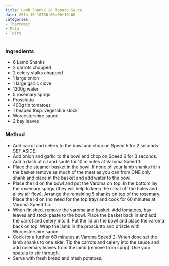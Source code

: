 ```yaml
---
title: Lamb Shanks in Tomato Sauce
date: 2014-10-10T00:00:00+10:00
categories:
- Thermomix
- Main
- ToTry
---
```









### Ingredients

* 6 Lamb Shanks
* 2 carrots chopped
* 2 celery stalks chopped
* 1 large onion
* 1 large garlic clove
* 1200g water
* 5 rosemary sprigs
* Prosciutto
* 400g tin tomatoes
* 1 heaped tbsp. vegetable stock
* Worcestershire sauce
* 2 bay leaves

### Method

* Add carrot and celery to the bowl and chop on Speed 5 for 2 seconds.  SET ASIDE.
* Add onion and garlic to the bowl and chop on Speed 6 for 3 seconds.  Add a dash of oil and sauté for 10 minutes at Varoma Speed 1.
* Place the steamer basket in the bowl.  If none of your lamb shanks fit in the basket remove as much of the meat as you can from ONE only shank and place in the basket and add water to the bowl.
* Place the lid on the bowl and put the Varoma on top.  In the bottom lay the rosemary sprigs (they will help to keep the meat off the holes and allow air flow).  Arrange the remaining 5 shanks on top of the rosemary.  Place the lid on (no need for the top tray) and cook for 60 minutes at Varoma Speed 1.5.
* When finished, remove the varoma and basket.  Add tomatoes, bay leaves and stock paste to the bowl.  Place the basket back in and add the carrot and celery into it.  Put the lid on the bowl and place the varoma back on top.  Wrap the lamb in the prosciutto and drizzle with Worcestershire sauce.
* Cook for a further 60 minutes at Varoma Speed 2.  When done set the lamb shanks to one side.  Tip the carrots and celery into the sauce and add rosemary leaves  from the lamb (remove from sprig).  Use your spatula to stir through.
* Serve with fresh bread and mash potatoes.
